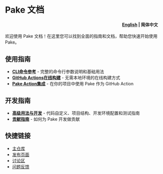 # Pake 文档

<h4 align="right"><a href="README.md">English</a> | <strong>简体中文</strong></h4>

欢迎使用 Pake 文档！在这里您可以找到全面的指南和文档，帮助您快速开始使用 Pake。

## 使用指南

- **[CLI命令参考](cli-usage_CN.md)** - 完整的命令行参数说明和基础用法
- **[GitHub Actions在线构建](github-actions-usage_CN.md)** - 无需本地环境的在线构建方式
- **[Pake Action集成](pake-action.md)** - 在你的项目中使用 Pake 作为 GitHub Action

## 开发指南

- **[高级用法与开发](advanced-usage_CN.md)** - 代码自定义、项目结构、开发环境配置和测试指南
- **[贡献指南](../CONTRIBUTING.md)** - 如何为 Pake 开发做贡献

## 快捷链接

- [主仓库](https://github.com/tw93/Pake)
- [发布页面](https://github.com/tw93/Pake/releases)
- [讨论区](https://github.com/tw93/Pake/discussions)
- [问题反馈](https://github.com/tw93/Pake/issues)
